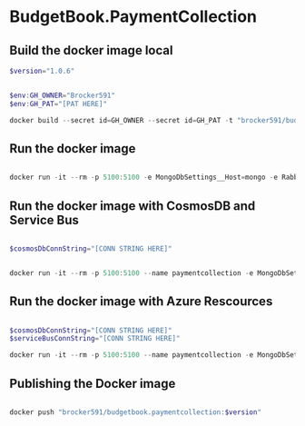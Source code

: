 # BudgetBook.PaymentCollection

## Build the docker image local

```powershell
$version="1.0.6"


$env:GH_OWNER="Brocker591"
$env:GH_PAT="[PAT HERE]"

docker build --secret id=GH_OWNER --secret id=GH_PAT -t "brocker591/budgetbook.paymentcollection:$version"  .

```

## Run the docker image

```powershell

docker run -it --rm -p 5100:5100 -e MongoDbSettings__Host=mongo -e RabbitMQSettings__Host=rabbitmq --name paymentcollection --network playinfra_default brocker591/budgetbook.paymentcollection:$version
```

## Run the docker image with CosmosDB and Service Bus

```powershell

$cosmosDbConnString="[CONN STRING HERE]"


docker run -it --rm -p 5100:5100 --name paymentcollection -e MongoDbSettings__ConnectionString=$cosmosDbConnString brocker591/budgetbook.paymentcollection:$version
```

## Run the docker image with Azure Rescources

```powershell

$cosmosDbConnString="[CONN STRING HERE]"
$serviceBusConnString="[CONN STRING HERE]"

docker run -it --rm -p 5100:5100 --name paymentcollection -e MongoDbSettings__ConnectionString=$cosmosDbConnString -e ServiceBusSettings__ConnectionString=$serviceBusConnString -e ServiceSettings__MessageBroker="SERVICEBUS" brocker591/budgetbook.paymentcollection:$version

```

## Publishing the Docker image

```powershell

docker push "brocker591/budgetbook.paymentcollection:$version"
```
